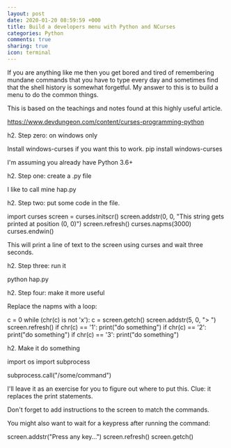 ```yaml
---
layout: post
date: 2020-01-20 08:59:59 +000
title: Build a developers menu with Python and NCurses 
categories: Python
comments: true
sharing: true
icon: terminal
---
```


If you are anything like me then you get bored and tired of remembering mundane
commands that you have to type every day and sometimes find that the shell history is somewhat forgetful. My answer to this is to build a menu to do the common things.

This is based on the teachings and notes found at this highly useful article.

https://www.devdungeon.com/content/curses-programming-python

h2. Step zero: on windows only

Install windows-curses if you want this to work.
pip install windows-curses

I'm assuming you already have Python 3.6+

h2. Step one: create a .py file

I like to call mine hap.py

h2. Step two: put some code in the file.

import curses
screen = curses.initscr()
screen.addstr(0, 0, "This string gets printed at position (0, 0)")
screen.refresh()
curses.napms(3000)
curses.endwin()


This will print a line of text to the screen using curses and wait three seconds.

h2. Step three: run it

python hap.py



h2. Step four: make it more useful

Replace the napms with a loop:

c = 0
while (chr(c) is not 'x'):
    c = screen.getch()
    screen.addstr(5, 0, "> ")
    screen.refresh()
    if chr(c) == '1':
        print("do something")
    if chr(c) == '2':
        print("do something")
    if chr(c) == '3':
        print("do something")

h2. Make it do something

import os
import subprocess

subprocess.call("/some/command")

I'll leave it as an exercise for you to figure out where to put this. Clue: it replaces the print statements.

Don't forget to add instructions to the screen to match the commands.

You might also want to wait for a keypress after running the command:

screen.addstr("Press any key...")
screen.refresh()
screen.getch()
